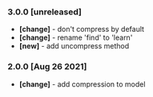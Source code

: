 
### 3.0.0 [unreleased]
- **[change]** - don't compress by default
- **[change]** - rename 'find' to 'learn'
- **[new]** - add uncompress method

### 2.0.0 [Aug 26 2021]

- **[change]** - add compression to model
